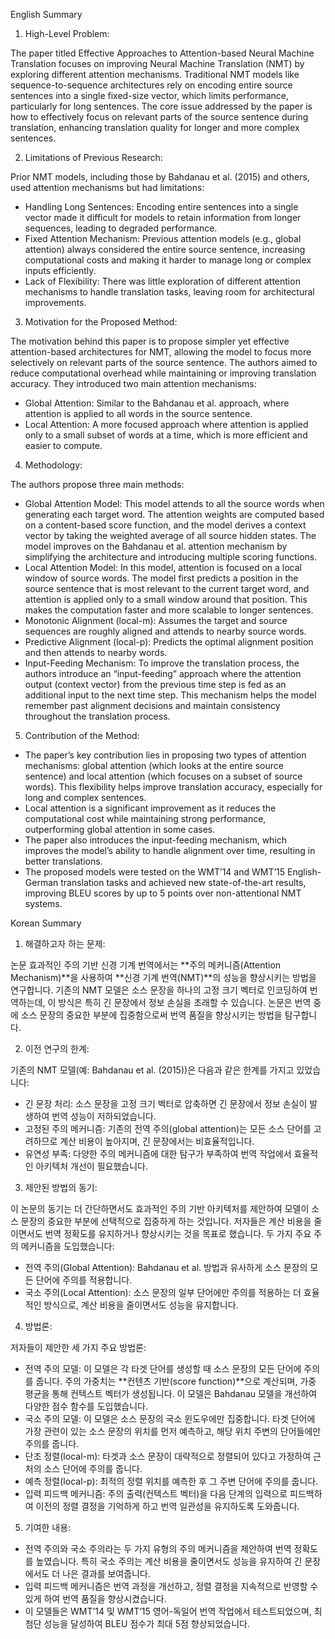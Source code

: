 English Summary

1. High-Level Problem:

The paper titled Effective Approaches to Attention-based Neural Machine Translation focuses on improving Neural Machine Translation (NMT) by exploring different attention mechanisms. Traditional NMT models like sequence-to-sequence architectures rely on encoding entire source sentences into a single fixed-size vector, which limits performance, particularly for long sentences. The core issue addressed by the paper is how to effectively focus on relevant parts of the source sentence during translation, enhancing translation quality for longer and more complex sentences.

2. Limitations of Previous Research:

Prior NMT models, including those by Bahdanau et al. (2015) and others, used attention mechanisms but had limitations:

* Handling Long Sentences: Encoding entire sentences into a single vector made it difficult for models to retain information from longer sequences, leading to degraded performance.
* Fixed Attention Mechanism: Previous attention models (e.g., global attention) always considered the entire source sentence, increasing computational costs and making it harder to manage long or complex inputs efficiently.
* Lack of Flexibility: There was little exploration of different attention mechanisms to handle translation tasks, leaving room for architectural improvements.

3. Motivation for the Proposed Method:

The motivation behind this paper is to propose simpler yet effective attention-based architectures for NMT, allowing the model to focus more selectively on relevant parts of the source sentence. The authors aimed to reduce computational overhead while maintaining or improving translation accuracy. They introduced two main attention mechanisms:

* Global Attention: Similar to the Bahdanau et al. approach, where attention is applied to all words in the source sentence.
* Local Attention: A more focused approach where attention is applied only to a small subset of words at a time, which is more efficient and easier to compute.

4. Methodology:

The authors propose three main methods:

* Global Attention Model: This model attends to all the source words when generating each target word. The attention weights are computed based on a content-based score function, and the model derives a context vector by taking the weighted average of all source hidden states. The model improves on the Bahdanau et al. attention mechanism by simplifying the architecture and introducing multiple scoring functions.
* Local Attention Model: In this model, attention is focused on a local window of source words. The model first predicts a position in the source sentence that is most relevant to the current target word, and attention is applied only to a small window around that position. This makes the computation faster and more scalable to longer sentences.
* Monotonic Alignment (local-m): Assumes the target and source sequences are roughly aligned and attends to nearby source words.
* Predictive Alignment (local-p): Predicts the optimal alignment position and then attends to nearby words.
* Input-Feeding Mechanism: To improve the translation process, the authors introduce an “input-feeding” approach where the attention output (context vector) from the previous time step is fed as an additional input to the next time step. This mechanism helps the model remember past alignment decisions and maintain consistency throughout the translation process.

5. Contribution of the Method:

* The paper’s key contribution lies in proposing two types of attention mechanisms: global attention (which looks at the entire source sentence) and local attention (which focuses on a subset of source words). This flexibility helps improve translation accuracy, especially for long and complex sentences.
* Local attention is a significant improvement as it reduces the computational cost while maintaining strong performance, outperforming global attention in some cases.
* The paper also introduces the input-feeding mechanism, which improves the model’s ability to handle alignment over time, resulting in better translations.
* The proposed models were tested on the WMT’14 and WMT’15 English-German translation tasks and achieved new state-of-the-art results, improving BLEU scores by up to 5 points over non-attentional NMT systems.

Korean Summary

1. 해결하고자 하는 문제:

논문 효과적인 주의 기반 신경 기계 번역에서는 **주의 메커니즘(Attention Mechanism)**을 사용하여 **신경 기계 번역(NMT)**의 성능을 향상시키는 방법을 연구합니다. 기존의 NMT 모델은 소스 문장을 하나의 고정 크기 벡터로 인코딩하여 번역하는데, 이 방식은 특히 긴 문장에서 정보 손실을 초래할 수 있습니다. 논문은 번역 중에 소스 문장의 중요한 부분에 집중함으로써 번역 품질을 향상시키는 방법을 탐구합니다.

2. 이전 연구의 한계:

기존의 NMT 모델(예: Bahdanau et al. (2015))은 다음과 같은 한계를 가지고 있었습니다:

* 긴 문장 처리: 소스 문장을 고정 크기 벡터로 압축하면 긴 문장에서 정보 손실이 발생하여 번역 성능이 저하되었습니다.
* 고정된 주의 메커니즘: 기존의 전역 주의(global attention)는 모든 소스 단어를 고려하므로 계산 비용이 높아지며, 긴 문장에서는 비효율적입니다.
* 유연성 부족: 다양한 주의 메커니즘에 대한 탐구가 부족하여 번역 작업에서 효율적인 아키텍처 개선이 필요했습니다.

3. 제안된 방법의 동기:

이 논문의 동기는 더 간단하면서도 효과적인 주의 기반 아키텍처를 제안하여 모델이 소스 문장의 중요한 부분에 선택적으로 집중하게 하는 것입니다. 저자들은 계산 비용을 줄이면서도 번역 정확도를 유지하거나 향상시키는 것을 목표로 했습니다. 두 가지 주요 주의 메커니즘을 도입했습니다:

* 전역 주의(Global Attention): Bahdanau et al. 방법과 유사하게 소스 문장의 모든 단어에 주의를 적용합니다.
* 국소 주의(Local Attention): 소스 문장의 일부 단어에만 주의를 적용하는 더 효율적인 방식으로, 계산 비용을 줄이면서도 성능을 유지합니다.

4. 방법론:

저자들이 제안한 세 가지 주요 방법론:

* 전역 주의 모델: 이 모델은 각 타겟 단어를 생성할 때 소스 문장의 모든 단어에 주의를 줍니다. 주의 가중치는 **컨텐츠 기반(score function)**으로 계산되며, 가중 평균을 통해 컨텍스트 벡터가 생성됩니다. 이 모델은 Bahdanau 모델을 개선하여 다양한 점수 함수를 도입했습니다.
* 국소 주의 모델: 이 모델은 소스 문장의 국소 윈도우에만 집중합니다. 타겟 단어에 가장 관련이 있는 소스 문장의 위치를 먼저 예측하고, 해당 위치 주변의 단어들에만 주의를 줍니다.
* 단조 정렬(local-m): 타겟과 소스 문장이 대략적으로 정렬되어 있다고 가정하여 근처의 소스 단어에 주의를 줍니다.
* 예측 정렬(local-p): 최적의 정렬 위치를 예측한 후 그 주변 단어에 주의를 줍니다.
* 입력 피드백 메커니즘: 주의 출력(컨텍스트 벡터)을 다음 단계의 입력으로 피드백하여 이전의 정렬 결정을 기억하게 하고 번역 일관성을 유지하도록 도와줍니다.

5. 기여한 내용:

* 전역 주의와 국소 주의라는 두 가지 유형의 주의 메커니즘을 제안하여 번역 정확도를 높였습니다. 특히 국소 주의는 계산 비용을 줄이면서도 성능을 유지하여 긴 문장에서도 더 나은 결과를 보여줍니다.
* 입력 피드백 메커니즘은 번역 과정을 개선하고, 정렬 결정을 지속적으로 반영할 수 있게 하여 번역 품질을 향상시켰습니다.
* 이 모델들은 WMT’14 및 WMT’15 영어-독일어 번역 작업에서 테스트되었으며, 최첨단 성능을 달성하여 BLEU 점수가 최대 5점 향상되었습니다.
